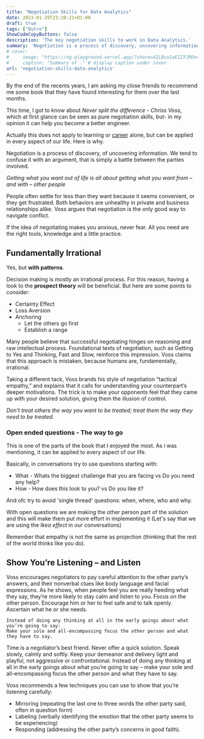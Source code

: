 ```yaml
---
title: "Negotiation Skills for Data Analytics"
date: 2023-01-29T23:20:21+01:00
draft: true
tags: ["Outro"]
ShowCodeCopyButtons: false
description: 'The key negotiation skills to work in Data Analytics.'
summary: 'Negotiation is a process of discovery, uncovering information. We need such skills to perform a superb job in analytics. Learn techniques to consider while working with others. Ensure that your requirements are met.'
# cover:
#     image: "https://og-playground.vercel.app/?share=XZLBcoIwEIZfJROn48Vqqog1gx5qO2MPPdUZL1yQBIgNCQNBRYZ37waKYz1l8_3Z_Nnd1DjUjGOKPSZOvkKoMJXkq7q2MUIJF3FiKBq-EPI0HHXwLJhJHhgTRSaDCmgk-aWnNn4XOQ-N0Aq0UMsyVb0aSBGrT8PTwkpcGZ730rEsjIiqjQaorP9_-RCEP3GuS8U2Wuoc9EEURTdXyPoWV07RbHqH9n-1uIS0tGl8tbaBV5ziu8pWPl7MfdyRk-DnN30BRhBBizlyb1IkpAQ-IIT0qG8eSoM8FrZim5Ndhq0ZQq0dGGaBSRCD5K_ZYjxfjqdzOXPHS7jd2Y5dp9s8u87Vx2tvYk93D53AS7sIpvXottMZRQ4Bq_WWS6lHaK9zybwJnIWkbsUjrDM7jQLTGrf1YvoKHcHdqDF17IbxQxljGgWy4CPMU30Uuyqz_0Rpo-ES29CP9MAZpiYvedP8Ag" # image path/url 
#     caption: "Summary of ." # display caption under cover
url: 'negotiation-skills-data-analytics'
---
```



By the end of the recents years, I am asking my close friends to recommend me some book that they have found interesting for them over the last months.

This time, I got to know about *Never split the difference - Chriss Voss*, which at first glance can be seen as pure negotiation skills, but- in my opinion it can help you become a better engineer.

Actually this does not apply to learning or [career](https://fossengineer.com/business-skills-data-analytics/) alone, but can be applied in every aspect of our life. Here is why.

Negotiation is a process of discovery, of uncovering information. We tend to confuse it with an argument, that is simply a battle between the parties involved.

*Getting what you want out of life is all about getting what you want from – and with – other people*


People often settle for less than they want because it seems convenient, or they get frustrated. Both behaviors are unhealthy in private and business relationships alike. Voss argues that negotiation is the only good way to navigate conflict.

If the idea of negotiating makes you anxious, never fear. All you need are the right tools, knowledge and a little practice.

## Fundamentally Irrational

Yes, but **with patterns**.

Decision making is mostly an irrational process. For this reason, having a look to the **prospect theory** will be beneficial. But here are some points to consider:

* Certainty Effect
* Loss Aversion
* Anchoring
    * Let the others go first
    * Establish a range

Many people believe that successful negotiating hinges on reasoning and raw intellectual process. Foundational texts of negotiation, such as Getting to Yes and Thinking, Fast and Slow, reinforce this impression. Voss claims that this approach is mistaken, because humans are, fundamentally, irrational.

Taking a different tack, Voss brands his style of negotiation “tactical empathy,” and explains that it calls for understanding your counterpart’s deeper motivations. 
The trick is to make your opponents feel that they came up with your desired solution, giving them the illusion of control.

*Don’t treat others the way you want to be treated; treat them the way they need to be treated.*

### Open ended questions - The way to go

This is one of the parts of the book that I enjoyed the most. As i was mentioning, it can be applied to every aspect of our life.

Basically, in conversations try to use questions starting with:

* What - Whats the biggest challenge that you are facing vs Do you need any help?
* How - How does this look to you? vs Do you like it?

And ofc try to avoid 'single thread' questions: when, where, who and why.

With open questions we are making the other person part of the solution and this will make them put more effort in implementing it (Let's say that we are using the *Ikea effect* in our conversations)

Remember that empathy is not the same as projection (thinking that the rest of the world thinks like you do).

## Show You’re Listening – and Listen

Voss encourages negotiators to pay careful attention to the other party’s answers, and their nonverbal clues like body language and facial expressions. As he shows, when people feel you are really heeding what they say, they’re more likely to stay calm and listen to you. Focus on the other person. Encourage him or her to feel safe and to talk openly. Ascertain what he or she needs. 

>
    Instead of doing any thinking at all in the early goings about what you’re going to say:
    Make your sole and all-encompassing focus the other person and what they have to say.
>

Time is a negotiator’s best friend. Never offer a quick solution. Speak slowly, calmly and softly. Keep your demeanor and delivery light and playful, not aggressive or confrontational.
Instead of doing any thinking at all in the early goings about what you’re going to say – make your sole and all-encompassing focus the other person and what they have to say.

Voss recommends a few techniques you can use to show that you’re listening carefully:

* Mirroring (repeating the last one to three words the other party said, often in question form)
* Labeling (verbally identifying the emotion that the other party seems to be experiencing) 
* Responding (addressing the other party’s concerns in good faith).